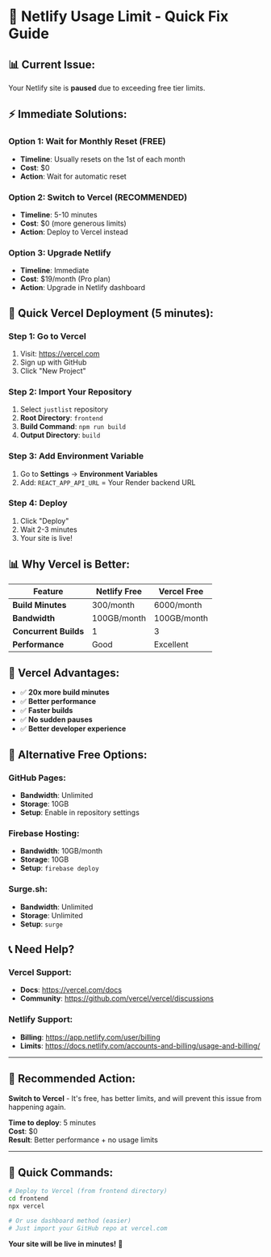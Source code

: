 # 🚨 Netlify Usage Limit - Quick Fix Guide

## 📊 **Current Issue:**
Your Netlify site is **paused** due to exceeding free tier limits.

## ⚡ **Immediate Solutions:**

### **Option 1: Wait for Monthly Reset (FREE)**
- **Timeline**: Usually resets on the 1st of each month
- **Cost**: $0
- **Action**: Wait for automatic reset

### **Option 2: Switch to Vercel (RECOMMENDED)**
- **Timeline**: 5-10 minutes
- **Cost**: $0 (more generous limits)
- **Action**: Deploy to Vercel instead

### **Option 3: Upgrade Netlify**
- **Timeline**: Immediate
- **Cost**: $19/month (Pro plan)
- **Action**: Upgrade in Netlify dashboard

## 🚀 **Quick Vercel Deployment (5 minutes):**

### **Step 1: Go to Vercel**
1. Visit: https://vercel.com
2. Sign up with GitHub
3. Click "New Project"

### **Step 2: Import Your Repository**
1. Select `justlist` repository
2. **Root Directory**: `frontend`
3. **Build Command**: `npm run build`
4. **Output Directory**: `build`

### **Step 3: Add Environment Variable**
1. Go to **Settings** → **Environment Variables**
2. Add: `REACT_APP_API_URL` = Your Render backend URL

### **Step 4: Deploy**
1. Click "Deploy"
2. Wait 2-3 minutes
3. Your site is live!

## 📊 **Why Vercel is Better:**

| Feature | Netlify Free | Vercel Free |
|---------|--------------|-------------|
| **Build Minutes** | 300/month | 6000/month |
| **Bandwidth** | 100GB/month | 100GB/month |
| **Concurrent Builds** | 1 | 3 |
| **Performance** | Good | Excellent |

## 🎯 **Vercel Advantages:**
- ✅ **20x more build minutes**
- ✅ **Better performance**
- ✅ **Faster builds**
- ✅ **No sudden pauses**
- ✅ **Better developer experience**

## 🔧 **Alternative Free Options:**

### **GitHub Pages:**
- **Bandwidth**: Unlimited
- **Storage**: 10GB
- **Setup**: Enable in repository settings

### **Firebase Hosting:**
- **Bandwidth**: 10GB/month
- **Storage**: 10GB
- **Setup**: `firebase deploy`

### **Surge.sh:**
- **Bandwidth**: Unlimited
- **Storage**: Unlimited
- **Setup**: `surge`

## 📞 **Need Help?**

### **Vercel Support:**
- **Docs**: https://vercel.com/docs
- **Community**: https://github.com/vercel/vercel/discussions

### **Netlify Support:**
- **Billing**: https://app.netlify.com/user/billing
- **Limits**: https://docs.netlify.com/accounts-and-billing/usage-and-billing/

---

## 🎊 **Recommended Action:**

**Switch to Vercel** - It's free, has better limits, and will prevent this issue from happening again.

**Time to deploy**: 5 minutes  
**Cost**: $0  
**Result**: Better performance + no usage limits

---

## 🚀 **Quick Commands:**

```bash
# Deploy to Vercel (from frontend directory)
cd frontend
npx vercel

# Or use dashboard method (easier)
# Just import your GitHub repo at vercel.com
```

**Your site will be live in minutes!** 🎉

